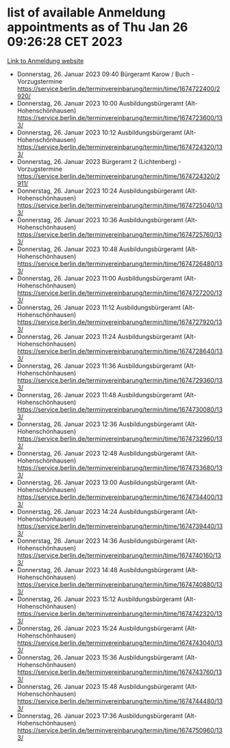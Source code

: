 # list of available Anmeldung appointments as of Thu Jan 26 09:26:28 CET 2023
[Link to Anmeldung website](https://service.berlin.de/terminvereinbarung/termin/tag.php?termin=0&anliegen[]=120686&dienstleisterlist=122210,122217,327316,122219,327312,122227,327314,122231,327346,122243,327348,122252,329742,122260,329745,122262,329748,122254,329751,122271,327278,122273,327274,122277,327276,330436,122280,327294,122282,327290,122284,327292,327539,122291,327270,122285,327266,122286,327264,122296,327268,150230,329760,122301,327282,122297,327286,122294,327284,122312,329763,122314,329775,122304,327330,122311,327334,122309,327332,122281,327352,122279,329772,122276,327324,122274,327326,122267,329766,122246,327318,122251,327320,122257,327322,122208,327298,122226,327300,121362,121364&herkunft=http%3A%2F%2Fservice.berlin.de%2Fdienstleistung%2F120686%2F)
- Donnerstag, 26. Januar 2023 09:40 Bürgeramt Karow / Buch - Vorzugstermine https://service.berlin.de/terminvereinbarung/termin/time/1674722400/2920/
- Donnerstag, 26. Januar 2023 10:00 Ausbildungsbürgeramt (Alt- Hohenschönhausen) https://service.berlin.de/terminvereinbarung/termin/time/1674723600/133/
- Donnerstag, 26. Januar 2023 10:12 Ausbildungsbürgeramt (Alt- Hohenschönhausen) https://service.berlin.de/terminvereinbarung/termin/time/1674724320/133/
- Donnerstag, 26. Januar 2023  Bürgeramt 2 (Lichtenberg) - Vorzugstermine https://service.berlin.de/terminvereinbarung/termin/time/1674724320/2911/
- Donnerstag, 26. Januar 2023 10:24 Ausbildungsbürgeramt (Alt- Hohenschönhausen) https://service.berlin.de/terminvereinbarung/termin/time/1674725040/133/
- Donnerstag, 26. Januar 2023 10:36 Ausbildungsbürgeramt (Alt- Hohenschönhausen) https://service.berlin.de/terminvereinbarung/termin/time/1674725760/133/
- Donnerstag, 26. Januar 2023 10:48 Ausbildungsbürgeramt (Alt- Hohenschönhausen) https://service.berlin.de/terminvereinbarung/termin/time/1674726480/133/
- Donnerstag, 26. Januar 2023 11:00 Ausbildungsbürgeramt (Alt- Hohenschönhausen) https://service.berlin.de/terminvereinbarung/termin/time/1674727200/133/
- Donnerstag, 26. Januar 2023 11:12 Ausbildungsbürgeramt (Alt- Hohenschönhausen) https://service.berlin.de/terminvereinbarung/termin/time/1674727920/133/
- Donnerstag, 26. Januar 2023 11:24 Ausbildungsbürgeramt (Alt- Hohenschönhausen) https://service.berlin.de/terminvereinbarung/termin/time/1674728640/133/
- Donnerstag, 26. Januar 2023 11:36 Ausbildungsbürgeramt (Alt- Hohenschönhausen) https://service.berlin.de/terminvereinbarung/termin/time/1674729360/133/
- Donnerstag, 26. Januar 2023 11:48 Ausbildungsbürgeramt (Alt- Hohenschönhausen) https://service.berlin.de/terminvereinbarung/termin/time/1674730080/133/
- Donnerstag, 26. Januar 2023 12:36 Ausbildungsbürgeramt (Alt- Hohenschönhausen) https://service.berlin.de/terminvereinbarung/termin/time/1674732960/133/
- Donnerstag, 26. Januar 2023 12:48 Ausbildungsbürgeramt (Alt- Hohenschönhausen) https://service.berlin.de/terminvereinbarung/termin/time/1674733680/133/
- Donnerstag, 26. Januar 2023 13:00 Ausbildungsbürgeramt (Alt- Hohenschönhausen) https://service.berlin.de/terminvereinbarung/termin/time/1674734400/133/
- Donnerstag, 26. Januar 2023 14:24 Ausbildungsbürgeramt (Alt- Hohenschönhausen) https://service.berlin.de/terminvereinbarung/termin/time/1674739440/133/
- Donnerstag, 26. Januar 2023 14:36 Ausbildungsbürgeramt (Alt- Hohenschönhausen) https://service.berlin.de/terminvereinbarung/termin/time/1674740160/133/
- Donnerstag, 26. Januar 2023 14:48 Ausbildungsbürgeramt (Alt- Hohenschönhausen) https://service.berlin.de/terminvereinbarung/termin/time/1674740880/133/
- Donnerstag, 26. Januar 2023 15:12 Ausbildungsbürgeramt (Alt- Hohenschönhausen) https://service.berlin.de/terminvereinbarung/termin/time/1674742320/133/
- Donnerstag, 26. Januar 2023 15:24 Ausbildungsbürgeramt (Alt- Hohenschönhausen) https://service.berlin.de/terminvereinbarung/termin/time/1674743040/133/
- Donnerstag, 26. Januar 2023 15:36 Ausbildungsbürgeramt (Alt- Hohenschönhausen) https://service.berlin.de/terminvereinbarung/termin/time/1674743760/133/
- Donnerstag, 26. Januar 2023 15:48 Ausbildungsbürgeramt (Alt- Hohenschönhausen) https://service.berlin.de/terminvereinbarung/termin/time/1674744480/133/
- Donnerstag, 26. Januar 2023 17:36 Ausbildungsbürgeramt (Alt- Hohenschönhausen) https://service.berlin.de/terminvereinbarung/termin/time/1674750960/133/
